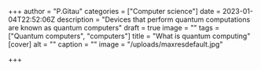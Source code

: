 +++
author = "P.Gitau"
categories = ["Computer science"]
date = 2023-01-04T22:52:06Z
description = "Devices that perform quantum computations are known as quantum computers"
draft = true
image = ""
tags = ["Quantum computers", "computers"]
title = "What is quantum computing"
[cover]
alt = ""
caption = ""
image = "/uploads/maxresdefault.jpg"

+++
